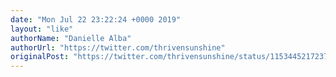 ```yaml
---
date: "Mon Jul 22 23:22:24 +0000 2019"
layout: "like"
authorName: "Danielle Alba"
authorUrl: "https://twitter.com/thrivensunshine"
originalPost: "https://twitter.com/thrivensunshine/status/1153445217237909506"
---
```


